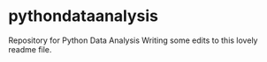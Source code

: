 # pythondataanalysis
Repository for Python Data Analysis
Writing some edits to this lovely readme file.
